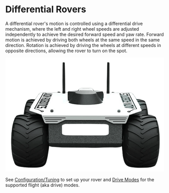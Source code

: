 # Differential Rovers

<Badge type="tip" text="main (planned for: PX4 v1.16+)" /> <Badge type="warning" text="Experimental" />

A differential rover's motion is controlled using a differential drive mechanism, where the left and right wheel speeds are adjusted independently to achieve the desired forward speed and yaw rate.
Forward motion is achieved by driving both wheels at the same speed in the same direction.
Rotation is achieved by driving the wheels at different speeds in opposite directions, allowing the rover to turn on the spot.

![Aion R1](../../assets/airframes/rover/aion_r1/r1_rover_no_bg.png)

See [Configuration/Tuning](../config_rover/differential.md) to set up your rover and [Drive Modes](../flight_modes_rover/differential.md) for the supported flight (aka drive) modes.